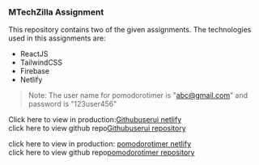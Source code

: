 ### MTechZilla Assignment
This repository contains two of the given assignments.
The technologies used in this assignments are:
- ReactJS
- TailwindCSS
- Firebase
- Netlify
> Note: The user name for pomodorotimer is "abc@gmail.com" and password is "123user456"


Click here to view in production:[Githubuserui netlify](https://githubuserui.netlify.app/)
<br>
click here to view github repo[Githubuserui repository](https://github.com/vanigupta-code/githubuserui)

click here to view in production: [pomodorotimer netlify](https://yourpomodorotimer.netlify.app/)<br>
click here to view github repo[pomodorotimer repository](https://github.com/vanigupta-code/pomodorotimer)
